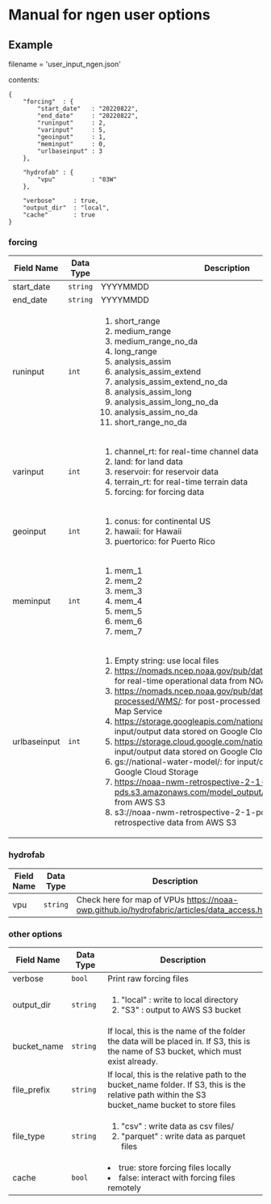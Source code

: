 # Manual for ngen user options

## Example
filename = 'user_input_ngen.json'

contents:

    {
        "forcing"  : {
            "start_date"   : "20220822",
            "end_date"     : "20220822",
            "runinput"     : 2,
            "varinput"     : 5,
            "geoinput"     : 1,
            "meminput"     : 0,
            "urlbaseinput" : 3
        },

        "hydrofab" : {
            "vpu"          : "03W"
        },

        "verbose"     : true,
        "output_dir"  : "local",
        "cache"       : true
    }
    
### forcing
| Field Name | Data Type | Description |
| --- | --- | --- |
| start_date | `string` | YYYYMMDD |
| end_date | `string` | YYYYMMDD |
| runinput | `int` | <ol><li>short_range</li><li>medium_range</li><li>medium_range_no_da</li><li>long_range</li><li>analysis_assim</li><li>analysis_assim_extend</li><li>analysis_assim_extend_no_da</li><li>analysis_assim_long</li><li>analysis_assim_long_no_da</li><li>analysis_assim_no_da</li><li>short_range_no_da</li></ol> |
| varinput | `int` | <ol><li>channel_rt: for real-time channel data</li><li>land: for land data</li><li>reservoir: for reservoir data</li><li>terrain_rt: for real-time terrain data</li><li>forcing: for forcing data</li></ol> |
| geoinput | `int` | <ol><li>conus: for continental US</li><li>hawaii: for Hawaii</li><li>puertorico: for Puerto Rico</li></ol> |
| meminput | `int` | <ol><li>mem_1</li><li>mem_2</li><li>mem_3</li><li>mem_4</li><li>mem_5</li><li>mem_6</li><li>mem_7</li></ol> |
| urlbaseinput | `int` | <ol><li>Empty string: use local files</li><li>https://nomads.ncep.noaa.gov/pub/data/nccf/com/nwm/prod/: for real-time operational data from NOAA</li><li>https://nomads.ncep.noaa.gov/pub/data/nccf/com/nwm/post-processed/WMS/: for post-processed data from NOAA's Web Map Service</li><li>https://storage.googleapis.com/national-water-model/: for input/output data stored on Google Cloud Storage</li><li>https://storage.cloud.google.com/national-water-model/: for input/output data stored on Google Cloud Storage</li><li>gs://national-water-model/: for input/output data stored on Google Cloud Storage</li><li>https://noaa-nwm-retrospective-2-1-pds.s3.amazonaws.com/model_output/: for retrospective data from AWS S3</li><li>s3://noaa-nwm-retrospective-2-1-pds/model_output/: for retrospective data from AWS S3</li></ol> |


### hydrofab
| Field Name | Data Type | Description |
| --- | --- | --- |
| vpu | `string` | Check here for map of VPUs https://noaa-owp.github.io/hydrofabric/articles/data_access.html |

### other options
| Field Name | Data Type | Description |
| --- | --- | --- |
| verbose | `bool` | Print raw forcing files |
| output_dir | `string` |  <ol><li>"local" : write to local directory</li><li>"S3" : output to AWS S3 bucket</li></ol> |
| bucket_name | `string` | If local, this is the name of the folder the data will be placed in. If S3, this is the name of S3 bucket, which must exist already. |
| file_prefix | `string` | If local, this is the relative path to the bucket_name folder. If S3, this is the relative path within the S3 bucket_name bucket to store files |
| file_type | `string` | <ol><li>"csv" : write data as csv files/</li><li>"parquet" : write data as parquet files</li></ol> |
| cache | `bool` | <il><li>true: store forcing files locally</li><li> false: interact with forcing files remotely</li></il> |
